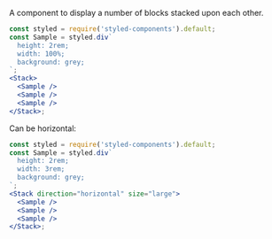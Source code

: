 A component to display a number of blocks stacked upon each other.

```jsx
const styled = require('styled-components').default;
const Sample = styled.div`
  height: 2rem;
  width: 100%;
  background: grey;
`;
<Stack>
  <Sample />
  <Sample />
  <Sample />
</Stack>;
```

Can be horizontal:

```jsx
const styled = require('styled-components').default;
const Sample = styled.div`
  height: 2rem;
  width: 3rem;
  background: grey;
`;
<Stack direction="horizontal" size="large">
  <Sample />
  <Sample />
  <Sample />
</Stack>;
```
